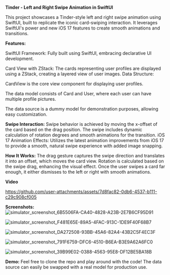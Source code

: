 **Tinder - Left and Right Swipe Animation in SwiftUI**

This project showcases a Tinder-style left and right swipe animation using SwiftUI, built to replicate the iconic card-swiping interaction. It leverages SwiftUI's power and new iOS 17 features to create smooth animations and transitions.

**Features:**

SwiftUI Framework: Fully built using SwiftUI, embracing declarative UI development.

Card View with ZStack: The cards representing user profiles are displayed using a ZStack, creating a layered view of user images.
Data Structure:

CardView is the core view component for displaying user profiles.

The data model consists of Card and User, where each user can have multiple profile pictures.

The data source is a dummy model for demonstration purposes, allowing easy customization.

**Swipe Interaction:**
Swipe behavior is achieved by moving the x-offset of the card based on the drag position.
The swipe includes dynamic calculation of rotation degrees and smooth animations for the transition.
iOS 17 Animation Effects: Utilizes the latest animation improvements from iOS 17 to provide a smooth, natural swipe experience with added image snapping.

**How It Works:**
The drag gesture captures the swipe direction and translates it into an offset, which moves the card view.
Rotation is calculated based on the swipe drag, enhancing the visual effect.
Once the user swipes a card far enough, it either dismisses to the left or right with smooth animations.

**Video**

https://github.com/user-attachments/assets/7d8fac82-0db6-4537-b111-c29c908cf005



**Screenshots:**
![simulator_screenshot_6B5506FA-CA40-4828-A23B-2E7B6CF95D91](https://github.com/user-attachments/assets/5c833303-7f06-4331-9b55-84ae1957dce1)

![simulator_screenshot_F481E65E-89A5-4FAC-913C-1DE9F40F68B7](https://github.com/user-attachments/assets/10d1d770-ba88-4c10-9625-171c6325e0e2)

![simulator_screenshot_DA272508-93BB-45A6-82A4-43B2C5F4EC3F](https://github.com/user-attachments/assets/759912f6-35d4-474c-9e50-57f32c2ad26c)

![simulator_screenshot_791F6759-DFC6-4510-B6EA-B3E9A62A6FC0](https://github.com/user-attachments/assets/545de950-a318-4fff-803b-b089c72f4f36)

![simulator_screenshot_39B99E02-0388-4563-95E8-DF12BE5BA18B](https://github.com/user-attachments/assets/2df6413b-651a-4957-abc6-bc670ccdfa49)


**Demo:**
Feel free to clone the repo and play around with the code! The data source can easily be swapped with a real model for production use.
